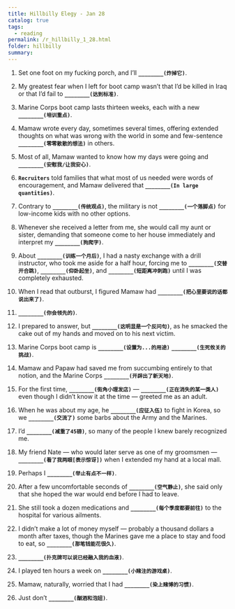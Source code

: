 ```yaml
---
title: Hillbilly Elegy - Jan 28
catalog: true
tags: 
  - reading
permalink: /r_hillbilly_1_28.html
folder: hillbilly
summary: 
---
```



1.  Set one foot on my fucking porch, and I’ll <b data-toggle="tooltip" data-original-title="{{site.data.answers.hill_d_9_a1}}">`________(炸掉它)`</b>.

2.  My greatest fear when I left for boot camp wasn’t that I’d be killed in Iraq or that I’d fail to <b data-toggle="tooltip" data-original-title="{{site.data.answers.hill_d_9_b1}}">`________(达到标准)`</b>.

3.  Marine Corps boot camp lasts thirteen weeks, each with a new <b data-toggle="tooltip" data-original-title="{{site.data.answers.hill_d_9_c1}}">`________(培训重点)`</b>.

4.  Mamaw wrote every day, sometimes several times, offering extended thoughts on what was wrong with the world in some and few-sentence <b data-toggle="tooltip" data-original-title="{{site.data.answers.hill_d_9_d1}}">`________(零零散散的想法)`</b> in others.

5.  Most of all, Mamaw wanted to know how my days were going and <b data-toggle="tooltip" data-original-title="{{site.data.answers.hill_d_9_e1}}">`________(安慰我/让我安心)`</b>.

6.  <b data-toggle="tooltip" data-original-title="{{site.data.glossary.Recruiters}}">`Recruiters`</b> told families that what most of us needed were words of encouragement, and Mamaw delivered that <b data-toggle="tooltip" data-original-title="{{site.data.answers.hill_d_9_f1}}">`________(In large quantities)`</b>.

7.  Contrary to <b data-toggle="tooltip" data-original-title="{{site.data.answers.hill_d_9_g2}}">`________(传统观点)`</b>, the military is not <b data-toggle="tooltip" data-original-title="{{site.data.answers.hill_d_9_g1}}">`________(一个落脚点)`</b> for low-income kids with no other options.

8.  Whenever she received a letter from me, she would call my aunt or sister, demanding that someone come to her house immediately and interpret my <b data-toggle="tooltip" data-original-title="{{site.data.answers.hill_d_9_h1}}">`________(狗爬字)`</b>.

9.  About <b data-toggle="tooltip" data-original-title="{{site.data.answers.hill_d_9_i1}}">`________(训练一个月后)`</b>, I had a nasty exchange with a drill instructor, who took me aside for a half hour, forcing me to <b data-toggle="tooltip" data-original-title="{{site.data.answers.hill_d_9_i2}}">`________(交替开合跳)`</b>, <b data-toggle="tooltip" data-original-title="{{site.data.answers.hill_d_9_i3}}">`________(仰卧起坐)`</b>, and <b data-toggle="tooltip" data-original-title="{{site.data.answers.hill_d_9_i4}}">`________(短距离冲刺跑)`</b> until I was completely exhausted.

10.  When I read that outburst, I figured Mamaw had <b data-toggle="tooltip" data-original-title="{{site.data.answers.hill_d_9_j1}}">`________(把心里要说的话都说出来了)`</b>.

11.  <b data-toggle="tooltip" data-original-title="{{site.data.answers.hill_d_9_k1}}">`________(你会领先的)`</b>.

12.  I prepared to answer, but <b data-toggle="tooltip" data-original-title="{{site.data.answers.hill_d_9_l1}}">`________(这明显是一个反问句)`</b>, as he smacked the cake out of my hands and moved on to his next victim. 

13.  Marine Corps boot camp is <b data-toggle="tooltip" data-original-title="{{site.data.answers.hill_d_9_m1}}">`________(设置为...的用途)`</b> <b data-toggle="tooltip" data-original-title="{{site.data.answers.hill_d_9_m2}}">`________(生死攸关的挑战)`</b>.

14.  Mamaw and Papaw had saved me from succumbing entirely to that notion, and the Marine Corps <b data-toggle="tooltip" data-original-title="{{site.data.answers.hill_d_9_n1}}">`________(开辟出了新天地)`</b>.

15.  For the first time, <b data-toggle="tooltip" data-original-title="{{site.data.answers.hill_d_9_o1}}">`________(街角小理发店)`</b> — <b data-toggle="tooltip" data-original-title="{{site.data.answers.hill_d_9_o2}}">`________(正在消失的某一类人)`</b> even though I didn’t know it at the time — greeted me as an adult.

16.  When he was about my age, he <b data-toggle="tooltip" data-original-title="{{site.data.answers.hill_d_9_p1}}">`________(应征入伍)`</b> to fight in Korea, so we <b data-toggle="tooltip" data-original-title="{{site.data.answers.hill_d_9_p2}}">`________(交流了)`</b> some barbs about the Army and the Marines.

17.  I’d <b data-toggle="tooltip" data-original-title="{{site.data.answers.hill_d_9_q1}}">`________(减重了45磅)`</b>, so many of the people I knew barely recognized me.

18.  My friend Nate — who would later serve as one of my groomsmen — <b data-toggle="tooltip" data-original-title="{{site.data.answers.hill_d_9_r1}}">`________(看了我两眼[表示惊讶])`</b> when I extended my hand at a local mall.

19.  Perhaps I <b data-toggle="tooltip" data-original-title="{{site.data.answers.hill_d_9_s1}}">`________(举止有点不一样)`</b>.

20.  After a few uncomfortable seconds of <b data-toggle="tooltip" data-original-title="{{site.data.answers.hill_d_9_t1}}">`________(空气静止)`</b>, she said only that she hoped the war would end before I had to leave.

21.  She still took a dozen medications and <b data-toggle="tooltip" data-original-title="{{site.data.answers.hill_d_9_u1}}">`________(每个季度都要前往)`</b> to the hospital for various ailments.

22.  I didn’t make a lot of money myself — probably a thousand dollars a month after taxes, though the Marines gave me a place to stay and food to eat, so <b data-toggle="tooltip" data-original-title="{{site.data.answers.hill_d_9_v1}}">`________(那笔钱能花很久)`</b>.

23.  <b data-toggle="tooltip" data-original-title="{{site.data.answers.hill_d_9_w1}}">`________(扑克牌可以说已经融入我的血液)`</b>.

24.  I played ten hours a week on <b data-toggle="tooltip" data-original-title="{{site.data.answers.hill_d_9_x1}}">`________(小赌注的游戏桌)`</b>.

25.  Mamaw, naturally, worried that I had <b data-toggle="tooltip" data-original-title="{{site.data.answers.hill_d_9_y1}}">`________(染上赌博的习惯)`</b>.

26.  Just don’t <b data-toggle="tooltip" data-original-title="{{site.data.answers.hill_d_9_z1}}">`________(酗酒和泡妞)`</b>.